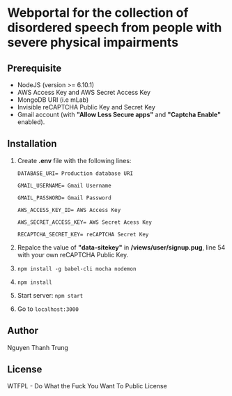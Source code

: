# Webportal for the collection of disordered speech from people with severe physical impairments

## Prerequisite
* NodeJS (version >= 6.10.1)
* AWS Access Key and AWS Secret Access Key
* MongoDB URI (i.e mLab)
* Invisible reCAPTCHA Public Key and Secret Key
* Gmail account (with **"Allow Less Secure apps"** and **"Captcha
Enable"** enabled).

## Installation
1. Create **.env** file with the following lines:

    ```
    DATABASE_URI= Production database URI

    GMAIL_USERNAME= Gmail Username

    GMAIL_PASSWORD= Gmail Password

    AWS_ACCESS_KEY_ID= AWS Access Key

    AWS_SECRET_ACCESS_KEY= AWS Secret Acess Key

    RECAPTCHA_SECRET_KEY= reCAPTCHA Secret Key
    ```

2. Repalce the value of **"data-sitekey"** in **/views/user/signup.pug**, line 54 with your own reCAPTCHA Public Key.
3. `npm install -g babel-cli mocha nodemon`
4. `npm install`
5. Start server: `npm start`
6. Go to `localhost:3000`

## Author
Nguyen Thanh Trung

## License
WTFPL - Do What the Fuck You Want To Public License
